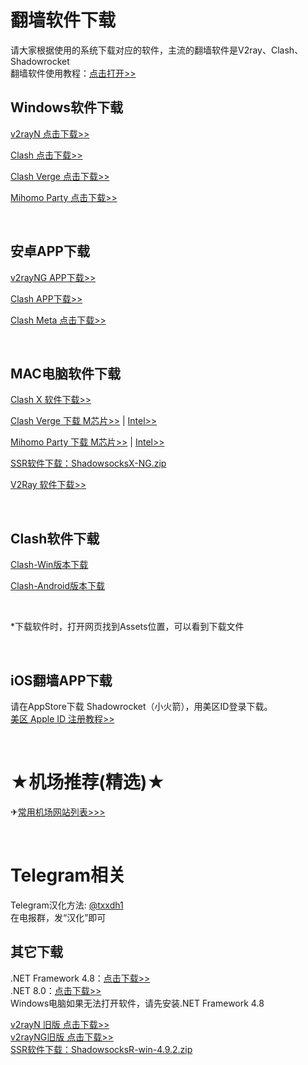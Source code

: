<h1>翻墙软件下载</h1>
<p>请大家根据使用的系统下载对应的软件，主流的翻墙软件是V2ray、Clash、Shadowrocket<br>
翻墙软件使用教程：<a href="https://www.youtube.com/@kjfx6" target="_blank">点击打开>></a>
</p>
<h2>Windows软件下载</h2>
<p><a href="https://github.com/2dust/v2rayNG" target="_blank">v2rayN 点击下载>></a></p>
<p><a href="https://github.com/uyez/rj/releases/download/clash/Clash-win.zip" target="_blank">Clash 点击下载&gt;&gt;</a></p>
<p><a href="https://github.com/clash-verge-rev/clash-verge-rev/releases/download/v2.4.0/Clash.Verge_2.4.0_x64-setup.exe" target="_blank">Clash Verge 点击下载&gt;&gt;</a></p>
<p><a href="https://github.com/mihomo-party-org/mihomo-party/releases/download/v1.8.5/mihomo-party-windows-1.8.5-x64-setup.exe" target="_blank">Mihomo Party 点击下载>></a></p>
<br>
<h2>安卓APP下载</h2>
<P><a href="https://github.com/2dust/v2rayNG" target="_blank">v2rayNG APP下载>></a></P>
<P><a href="https://github.com/uyez/rj/releases/download/clash/Clash-Android.apk" target="_blank">Clash APP下载>></a></P>
<p><a href="https://github.com/MetaCubeX/ClashMetaForAndroid/releases/download/v2.11.6/cmfa-2.11.6-meta-arm64-v8a-release.apk" target="_blank">Clash Meta 点击下载>></a></p>
<br>
<h2>MAC电脑软件下载</h2>
<P><a href="https://github.com/uyez/rj/releases/download/ClashX/ClashX.dmg" target="_blank">Clash X 软件下载>></a></P>
<P><a href="https://github.com/clash-verge-rev/clash-verge-rev/releases/download/v2.4.0/Clash.Verge_2.4.0_aarch64.dmg" target="_blank">Clash Verge 下载 M芯片>></a> | <a href="https://github.com/clash-verge-rev/clash-verge-rev/releases/download/v2.4.0/Clash.Verge_2.4.0_x64.dmg" target="_blank">Intel&gt;&gt;</a></P>
<P><a href="https://github.com/mihomo-party-org/mihomo-party/releases/download/v1.8.5/mihomo-party-macos-1.8.5-arm64.pkg" target="_blank">Mihomo Party 下载 M芯片>></a> | <a href="https://github.com/mihomo-party-org/mihomo-party/releases/download/v1.8.5/mihomo-party-macos-1.8.5-x64.pkg" target="_blank">Intel&gt;&gt;</a></P>
<P><a href="https://github.com/qinyuhang/ShadowsocksX-NG-R/releases/download/1.4.4-r8/ShadowsocksX-NG-R8.dmg" target="_blank">SSR软件下载：ShadowsocksX-NG.zip</a></P>
<P><a href="https://github.com/2dust/v2rayN/releases/latest" target="_blank">V2Ray 软件下载>></a></P>
<br>
<h2>Clash软件下载</h2>
<P><a href="https://github.com/uyez/rj/releases/download/ClashX/Clash.for.Windows-0.20.39-win.7z" target="_blank">Clash-Win版本下载</a></P>
<P><a href="https://github.com/uyez/rj/releases/download/clash/Clash-Android.apk" target="_blank">Clash-Android版本下载</a></P>
<br>
<p>*下载软件时，打开网页找到Assets位置，可以看到下载文件</p><br>
<h2>iOS翻墙APP下载</h2>
<P>请在AppStore下载 Shadowrocket（小火箭），用美区ID登录下载。<br>
<a href="https://github.com/kjfx/AppleID" target="_blank">美区 Apple ID 注册教程>></a>
</P><br>

<h1>★机场推荐(精选)★</h1>
<P>✈<a href="https://github.com/kjfx/kjfx" target="_blank">常用机场网站列表&gt;&gt;&gt;</a></P>
<br>
<h1>Telegram相关</h1>
<p>Telegram汉化方法: <a href="https://t.me/txxdh1" target="_blank">@txxdh1</a>
<br />在电报群，发“汉化”即可
</p>

<h2>其它下载</h2>
.NET Framework 4.8：<a href="https://dotnet.microsoft.com/zh-cn/download/dotnet-framework/thank-you/net48-web-installer" target="_blank">点击下载>></a><br>
.NET 8.0：<a href="https://dotnet.microsoft.com/zh-cn/download/dotnet/thank-you/runtime-desktop-8.0.0-preview.1-windows-x64-installer" target="_blank">点击下载>></a><br>
Windows电脑如果无法打开软件，请先安装.NET Framework 4.8<br>
<p><a href="https://github.com/2dust/v2rayN/releases/download/5.39/v2rayN-Core.zip" target="_blank">v2rayN 旧版 点击下载>></a><br/>
<a href="https://github.com/2dust/v2rayNG/releases/download/1.8.5/v2rayNG_1.8.5.apk" target="_blank">v2rayNG旧版 点击下载>></a><br/>
<a href="https://github.com/shadowsocksrr/shadowsocksr-csharp/releases" target="_blank">SSR软件下载：ShadowsocksR-win-4.9.2.zip</a></p>
